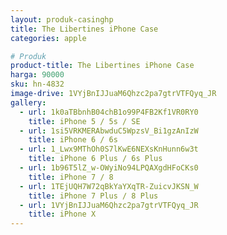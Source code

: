 ```yaml
---
layout: produk-casinghp
title: The Libertines iPhone Case
categories: apple

# Produk
product-title: The Libertines iPhone Case
harga: 90000
sku: hn-4832
image-drive: 1VYjBnIJJuaM6Qhzc2pa7gtrVTFQyq_JR
gallery:
  - url: 1k0aTBbnhB04chB1o99P4FB2Kf1VR0RY0
    title: iPhone 5 / 5s / SE
  - url: 1si5VRKMERAbwduC5WpzsV_Bi1gzAnIzW
    title: iPhone 6 / 6s
  - url: 1_Lwx9MThOh0S7lKwE6NEXsKnHunn6w3t
    title: iPhone 6 Plus / 6s Plus
  - url: 1b96T5lZ_w-OWyiNo94LPQAXgdHFoCKs0
    title: iPhone 7 / 8
  - url: 1TEjUQH7W72qBkYaYXqTR-ZuicvJKSN_W
    title: iPhone 7 Plus / 8 Plus
  - url: 1VYjBnIJJuaM6Qhzc2pa7gtrVTFQyq_JR
    title: iPhone X
---
```

